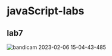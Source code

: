 # javaScript-labs
## lab7


![bandicam 2023-02-06 15-04-43-485](https://user-images.githubusercontent.com/78925756/216978790-87fce01c-f5d0-477e-b54e-5827d9fd36d2.jpg)
